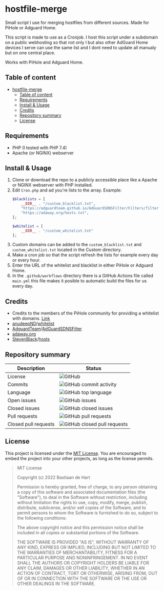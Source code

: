 # hostfile-merge
Small script I use for merging hostfiles from different sources. Made for PiHole or Adguard Home.

This script is made to use as a Cronjob. I host this script under a subdomain on a public webhosting so that not only I but also other AdGoard Home devices I serve can use the same list and I dont need to update all manualy but on one central place.

Works with PiHole and Adguard Home.

## Table of content
- [hostfile-merge](#hostfile-merge)
  - [Table of content](#table-of-content)
  - [Requirements](#requirements)
  - [Install & Usage](#install--usage)
  - [Credits](#credits)
  - [Repository summary](#repository-summary)
  - [License](#license)

## Requirements
- PHP (I tested with PHP 7.4)
- Apache (or NGINX) webserver

## Install & Usage
1. Clone or download the repo to a publicly accessible place like a Apache or NGINX webserver with PHP installed.
2. Edit ```Cron.php``` and ad you're lists to the array.
    Example:
    ```php
    $blacklists = [
        __DIR__ . "/custom_blacklist.txt",
        "https://adguardteam.github.io/AdGuardSDNSFilter/Filters/filter.txt",
        "https://adaway.org/hosts.txt",
    ];

    $whitelist = [
        __DIR__ . "/custom_whitelist.txt"
    ];
    ```
3. Custom domains can be added to the ```custom_blacklist.txt``` and ```custom_whitelist.txt``` located in the Custom directory.
4. Make a cron job so that the script refresh the lists for example every day or every hour. 
5. Enter the URL of the whitelist and blacklist in either PiHole or Adguard Home.
6. In the ```.github/workflows``` directory there is a GitHub Actions file called ```main.yml``` this file makes it posible to automatic build the files for us every day.

## Credits

- Credits to the members of the PiHole community for providing a whitelist with domains. [Link](https://discourse.pi-hole.net/t/commonly-whitelisted-domains/212)
- [anudeepND](https://github.com/anudeepND)/[whitelist](https://github.com/anudeepND/whitelist)
- [AdguardTeam](https://github.com/AdguardTeam)/[AdGuardSDNSFilter](https://github.com/AdguardTeam/AdGuardSDNSFilter)
- [adaway.org](https://adaway.org)
- [StevenBlack](https://github.com/StevenBlack)/[hosts](https://github.com/StevenBlack/hosts)

## Repository summary

Description | Status
---- | ------
License | ![GitHub](https://img.shields.io/github/license/Bastiaantjuhh/hostfile-merge)
Commits | ![GitHub commit activity](https://img.shields.io/github/commit-activity/m/Bastiaantjuhh/hostfile-merge)
Language | ![GitHub top language](https://img.shields.io/github/languages/top/Bastiaantjuhh/hostfile-merge)
Open issues | ![GitHub issues](https://img.shields.io/github/issues/Bastiaantjuhh/hostfile-merge)
Closed issues | ![GitHub closed issues](https://img.shields.io/github/issues-closed/Bastiaantjuhh/hostfile-merge)
Pull requests | ![GitHub pull requests](https://img.shields.io/github/issues-pr-raw/Bastiaantjuhh/hostfile-merge)
Closed pull requests | ![GitHub closed pull requests](https://img.shields.io/github/issues-pr-closed-raw/Bastiaantjuhh/hostfile-merge)

## License
This project is licensed under the [MIT License](https://github.com/Bastiaantjuhh/hostfile-merge/blob/master/LICENSE). You are encouraged to embed the project into your other projects, as long as the license permits.

> MIT License
> 
> Copyright (c) 2022 Bastiaan de Hart
> 
> Permission is hereby granted, free of charge, to any person obtaining
> a copy of this software and associated documentation files (the
> "Software"), to deal in the Software without restriction, including
> without limitation the rights to use, copy, modify, merge, publish,
> distribute, sublicense, and/or sell copies of the Software, and to
> permit persons to whom the Software is furnished to do so, subject to
> the following conditions:
> 
> The above copyright notice and this permission notice shall be
> included in all copies or substantial portions of the Software.
> 
> THE SOFTWARE IS PROVIDED "AS IS", WITHOUT WARRANTY OF ANY KIND,
> EXPRESS OR IMPLIED, INCLUDING BUT NOT LIMITED TO THE WARRANTIES OF
> MERCHANTABILITY, FITNESS FOR A PARTICULAR PURPOSE AND NONINFRINGEMENT.
> IN NO EVENT SHALL THE AUTHORS OR COPYRIGHT HOLDERS BE LIABLE FOR ANY
> CLAIM, DAMAGES OR OTHER LIABILITY, WHETHER IN AN ACTION OF CONTRACT,
> TORT OR OTHERWISE, ARISING FROM, OUT OF OR IN CONNECTION WITH THE
> SOFTWARE OR THE USE OR OTHER DEALINGS IN THE SOFTWARE.
